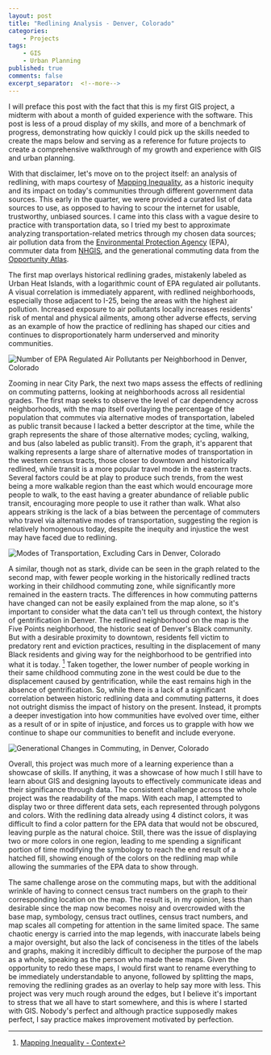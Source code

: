 ```yaml
---
layout: post
title: "Redlining Analysis - Denver, Colorado"
categories:
    - Projects
tags:
    - GIS
    - Urban Planning
published: true
comments: false
excerpt_separator:  <!--more-->
---
```


I will preface this post with the fact that this is my first GIS project, a midterm with about a month of guided experience with the software. This post is less of a proud display of my skills, and more of a benchmark of progress, demonstrating how quickly I could pick up the skills needed to create the maps below and serving as a reference for future projects to create a comprehensive walkthrough of my growth and experience with GIS and urban planning. <!--more-->

With that disclaimer, let's move on to the project itself: an analysis of redlining, with maps courtesy of [Mapping Inequality](https://dsl.richmond.edu/panorama/redlining/map/CO/Denver/areas#loc=12/39.7104/-104.9693), as a historic inequity and its impact on today's communities through different government data sources. This early in the quarter, we were provided a curated list of data sources to use, as opposed to having to scour the internet for usable, trustworthy, unbiased sources. I came into this class with a vague desire to practice with transportation data, so I tried my best to approximate analyzing transportation-related metrics through my chosen data sources; air pollution data from the [Environmental Protection Agency](https://www.epa.gov/outdoor-air-quality-data/air-quality-index-report) (EPA), commuter data from [NHGIS](https://data2.nhgis.org/main), and the generational commuting data from the [Opportunity Atlas](https://www.opportunityatlas.org/).

The first map overlays historical redlining grades, mistakenly labeled as Urban Heat Islands, with a logarithmic count of EPA regulated air pollutants. A visual correlation is immediately apparent, with redlined neighborhoods, especially those adjacent to I-25, being the areas with the highest air pollution. Increased exposure to air pollutants locally increases residents' risk of mental and physical ailments, among other adverse effects, serving as an example of how the practice of redlining has shaped our cities and continues to disproportionately harm underserved and minority communities.

![Number of EPA Regulated Air Pollutants per Neighborhood in Denver, Colorado]({{site.baseurl}}/assets/images/DenverAIRSCount.jpg)

Zooming in near City Park, the next two maps assess the effects of redlining on commuting patterns, looking at neighborhoods across all residential grades. The first map seeks to observe the level of car dependency across neighborhoods, with the map itself overlaying the percentage of the population that commutes via alternative modes of transportation, labeled as public transit because I lacked a better descriptor at the time, while the graph represents the share of those alternative modes; cycling, walking, and bus (also labeled as public transit). From the graph, it's apparent that walking represents a large share of alternative modes of transportation in the western census tracts, those closer to downtown and historically redlined, while transit is a more popular travel mode in the eastern tracts. Several factors could be at play to produce such trends, from the west being a more walkable region than the east which would encourage more people to walk, to the east having a greater abundance of reliable public transit, encouraging more people to use it rather than walk. What also appears striking is the lack of a bias between the percentage of commuters who travel via alternative modes of transportation, suggesting the region is relatively homogenous today, despite the inequity and injustice the west may have faced due to redlining.

![Modes of Transportation, Excluding Cars in Denver, Colorado]({{site.baseurl}}/assets/images/DenverTransportMode.jpg)

A similar, though not as stark, divide can be seen in the graph related to the second map, with fewer people working in the historically redlined tracts working in their childhood commuting zone, while significantly more remained in the eastern tracts. The differences in how commuting patterns have changed can not be easily explained from the map alone, so it's important to consider what the data can't tell us through context, the history of gentrification in Denver. The redlined neighborhood on the map is the Five Points neighborhood, the historic seat of Denver's Black community. But with a desirable proximity to downtown, residents fell victim to predatory rent and eviction practices, resulting in the displacement of many Black residents and giving way for the neighborhood to be gentrified into what it is today. [^1] Taken together, the lower number of people working in their same childhood commuting zone in the west could be due to the displacement caused by gentrification, while the east remains high in the absence of gentrification. So, while there is a lack of a significant correlation between historic redlining data and commuting patterns, it does not outright dismiss the impact of history on the present. Instead, it prompts a deeper investigation into how communities have evolved over time, either as a result of or in spite of injustice, and forces us to grapple with how we continue to shape our communities to benefit and include everyone.

![Generational Changes in Commuting, in Denver, Colorado]({{site.baseurl}}/assets/images/DenverCommuteChanges.jpg)

Overall, this project was much more of a learning experience than a showcase of skills. If anything, it was a showcase of how much I still have to learn about GIS and designing layouts to effectively communicate ideas and their significance through data. The consistent challenge across the whole project was the readability of the maps. With each map, I attempted to display two or three different data sets, each represented through polygons and colors. With the redlining data already using 4 distinct colors, it was difficult to find a color pattern for the EPA data that would not be obscured, leaving purple as the natural choice. Still, there was the issue of displaying two or more colors in one region, leading to me spending a significant portion of time modifying the symbology to reach the end result of a hatched fill, showing enough of the colors on the redlining map while allowing the summaries of the EPA data to show through.

The same challenge arose on the commuting maps, but with the additional wrinkle of having to connect census tract numbers on the graph to their corresponding location on the map. The result is, in my opinion, less than desirable since the map now becomes noisy and overcrowded with the base map, symbology, census tract outlines, census tract numbers, and map scales all competing for attention in the same limited space. The same chaotic energy is carried into the map legends, with inaccurate labels being a major oversight, but also the lack of conciseness in the titles of the labels and graphs, making it incredibly difficult to decipher the purpose of the map as a whole, speaking as the person who made these maps. Given the opportunity to redo these maps, I would first want to rename everything to be immediately understandable to anyone, followed by splitting the maps, removing the redlining grades as an overlay to help say more with less. This project was very much rough around the edges, but I believe it's important to stress that we all have to start somewhere, and this is where I started with GIS. Nobody's perfect and although practice supposedly makes perfect, I say practice makes improvement motivated by perfection.

[^1]: [Mapping Inequality - Context](https://dsl.richmond.edu/panorama/redlining/map/CO/Denver/context#loc=13/39.7508/-104.9596)
